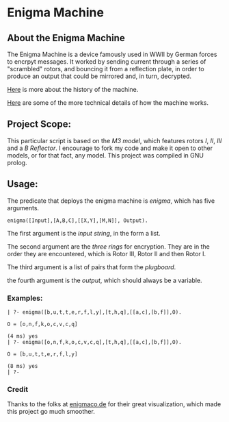 # Enigma Machine

## About the Enigma Machine

The Enigma Machine is a device famously used in WWII by German forces to encrpyt messages. It worked by 
sending current through a series of "scrambled" rotors, and bouncing it from a reflection plate, in order
to produce an output that could be mirrored and, in turn, decrypted.  

[Here](http://en.wikipedia.org/wiki/Enigma_machine) is more about the history of the machine.

[Here](http://users.telenet.be/d.rijmenants/en/enigmatech.htm) are some of the more technical details of how the machine works.

## Project Scope:

This particular script is based on the *M3 model*, which features rotors *I*, *II*, *III* and a *B Reflector*.
I encourage to fork my code and make it open to other models, or for that fact, any model.
This project was compiled in GNU prolog.

## Usage:

The predicate that deploys the enigma machine is *enigma*, which has five arguments.

`enigma([Input],[A,B,C],[[X,Y],[M,N]], Output).`

The first argument is the *input string*, in the form a list.

The second argument are the *three rings* for encryption. They are in the order they are encountered, 
which is Rotor III, Rotor II and then Rotor I.

The third argument is a list of pairs that form the *plugboard*.

the fourth argument is the *output*, which should always be a variable.

### Examples:

```
| ?- enigma([b,u,t,t,e,r,f,l,y],[t,h,q],[[a,c],[b,f]],O).

O = [o,n,f,k,o,c,v,c,q]

(4 ms) yes
| ?- enigma([o,n,f,k,o,c,v,c,q],[t,h,q],[[a,c],[b,f]],O).

O = [b,u,t,t,e,r,f,l,y]

(8 ms) yes
| ?- 
```

### Credit

Thanks to the folks at [enigmaco.de](http://enigmaco.de/enigma/enigma.html) for their great visualization, which made this project go much smoother.
